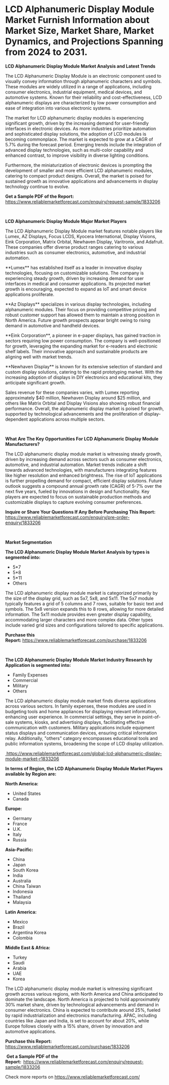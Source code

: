 <p><h1>LCD Alphanumeric Display Module Market Furnish Information about Market Size, Market Share, Market Dynamics, and Projections Spanning from 2024 to 2031.</h1></p><p><strong>LCD Alphanumeric Display Module Market Analysis and Latest Trends</strong></p>
<p><p>The LCD Alphanumeric Display Module is an electronic component used to visually convey information through alphanumeric characters and symbols. These modules are widely utilized in a range of applications, including consumer electronics, industrial equipment, medical devices, and automotive systems. Known for their reliability and cost-effectiveness, LCD alphanumeric displays are characterized by low power consumption and ease of integration into various electronic systems.</p><p>The market for LCD alphanumeric display modules is experiencing significant growth, driven by the increasing demand for user-friendly interfaces in electronic devices. As more industries prioritize automation and sophisticated display solutions, the adoption of LCD modules is becoming commonplace. The market is expected to grow at a CAGR of 5.7% during the forecast period. Emerging trends include the integration of advanced display technologies, such as multi-color capability and enhanced contrast, to improve visibility in diverse lighting conditions.</p><p>Furthermore, the miniaturization of electronic devices is prompting the development of smaller and more efficient LCD alphanumeric modules, catering to compact product designs. Overall, the market is poised for sustained growth as innovative applications and advancements in display technology continue to evolve.</p></p>
<p><strong>Get a Sample PDF of the Report:&nbsp;</strong> <a href="https://www.reliablemarketforecast.com/enquiry/request-sample/1833206?utm_campaign=1130&utm_medium=2&utm_source=Github&utm_content=ia&utm_term=01012025&utm_id=lcd-alphanumeric-display-module">https://www.reliablemarketforecast.com/enquiry/request-sample/1833206</a></p>
<p>&nbsp;</p>
<p><strong>LCD Alphanumeric Display Module Major Market Players</strong></p>
<p><p>The LCD Alphanumeric Display Module market features notable players like Lumex, AZ Displays, Focus LCDS, Kyocera International, Display Visions, Eink Corporation, Matrix Orbital, Newhaven Display, Varitronix, and Adafruit. These companies offer diverse product ranges catering to various industries such as consumer electronics, automotive, and industrial automation.</p><p>**Lumex** has established itself as a leader in innovative display technologies, focusing on customizable solutions. The company is experiencing steady growth, driven by increasing demand for user interfaces in medical and consumer applications. Its projected market growth is encouraging, expected to expand as IoT and smart device applications proliferate.</p><p>**Az Displays** specializes in various display technologies, including alphanumeric modules. Their focus on providing competitive pricing and robust customer support has allowed them to maintain a strong position in North America. Future growth prospects appear bright owing to rising demand in automotive and handheld devices.</p><p>**Eink Corporation**, a pioneer in e-paper displays, has gained traction in sectors requiring low power consumption. The company is well-positioned for growth, leveraging the expanding market for e-readers and electronic shelf labels. Their innovative approach and sustainable products are aligning well with market trends.</p><p>**Newhaven Display** is known for its extensive selection of standard and custom display solutions, catering to the rapid prototyping market. With the increasing adoption of displays in DIY electronics and educational kits, they anticipate significant growth.</p><p>Sales revenue for these companies varies, with Lumex reporting approximately $40 million, Newhaven Display around $25 million, and others like Matrix Orbital and Display Visions also showing robust financial performance. Overall, the alphanumeric display market is poised for growth, supported by technological advancements and the proliferation of display-dependent applications across multiple sectors.</p></p>
<p>&nbsp;</p>
<p><strong>What Are The Key Opportunities For LCD Alphanumeric Display Module Manufacturers?</strong></p>
<p><p>The LCD alphanumeric display module market is witnessing steady growth, driven by increasing demand across sectors such as consumer electronics, automotive, and industrial automation. Market trends indicate a shift towards advanced technologies, with manufacturers integrating features like higher resolution and enhanced brightness. The rise of IoT applications is further propelling demand for compact, efficient display solutions. Future outlook suggests a compound annual growth rate (CAGR) of 5-7% over the next five years, fueled by innovations in design and functionality. Key players are expected to focus on sustainable production methods and customizable displays to capture evolving consumer preferences.</p></p>
<p><strong>Inquire or Share Your Questions If Any Before Purchasing This Report:</strong> <a href="https://www.reliablemarketforecast.com/enquiry/pre-order-enquiry/1833206?utm_campaign=1130&utm_medium=2&utm_source=Github&utm_content=ia&utm_term=01012025&utm_id=lcd-alphanumeric-display-module">https://www.reliablemarketforecast.com/enquiry/pre-order-enquiry/1833206</a></p>
<p>&nbsp;</p>
<p><strong>Market Segmentation</strong></p>
<p><strong>The LCD Alphanumeric Display Module Market Analysis by types is segmented into:</strong></p>
<p><ul><li>5*7</li><li>5*8</li><li>5*11</li><li>Others</li></ul></p>
<p><p>The LCD alphanumeric display module market is categorized primarily by the size of the display grid, such as 5x7, 5x8, and 5x11. The 5x7 module typically features a grid of 5 columns and 7 rows, suitable for basic text and symbols. The 5x8 version expands this to 8 rows, allowing for more detailed information. The 5x11 module provides even greater display capability, accommodating larger characters and more complex data. Other types include varied grid sizes and configurations tailored to specific applications.</p></p>
<p><strong>Purchase this Report:&nbsp;</strong><a href="https://www.reliablemarketforecast.com/purchase/1833206?utm_campaign=1130&utm_medium=2&utm_source=Github&utm_content=ia&utm_term=01012025&utm_id=lcd-alphanumeric-display-module">https://www.reliablemarketforecast.com/purchase/1833206</a></p>
<p>&nbsp;</p>
<p><strong>The LCD Alphanumeric Display Module Market Industry Research by Application is segmented into:</strong></p>
<p><ul><li>Family Expenses</li><li>Commercial</li><li>Military</li><li>Others</li></ul></p>
<p><p>The LCD alphanumeric display module market finds diverse applications across various sectors. In family expenses, these modules are used in budgeting tools and home appliances for displaying relevant information, enhancing user experience. In commercial settings, they serve in point-of-sale systems, kiosks, and advertising displays, facilitating effective communication with customers. Military applications include equipment status displays and communication devices, ensuring critical information relay. Additionally, "others" category encompasses educational tools and public information systems, broadening the scope of LCD display utilization.</p></p>
<p><a href="https://www.reliablemarketforecast.com/global-lcd-alphanumeric-display-module-market-r1833206?utm_campaign=1130&utm_medium=2&utm_source=Github&utm_content=ia&utm_term=01012025&utm_id=lcd-alphanumeric-display-module">&nbsp;https://www.reliablemarketforecast.com/global-lcd-alphanumeric-display-module-market-r1833206</a></p>
<p><strong>In terms of Region, the LCD Alphanumeric Display Module Market Players available by Region are:</strong></p>
<p>
    <p> <strong> North America: </strong>
        <ul>
            <li>United States</li>
            <li>Canada</li>
        </ul>
        </p> 
    <p> <strong> Europe: </strong>
        <ul>
            <li>Germany</li>
            <li>France</li>
            <li>U.K.</li>
            <li>Italy</li>
            <li>Russia</li>
        </ul>
        </p> 
    <p> <strong> Asia-Pacific: </strong>
        <ul>
            <li>China</li>
            <li>Japan</li>
            <li>South Korea</li>
            <li>India</li>
            <li>Australia</li>
            <li>China Taiwan</li>
            <li>Indonesia</li>
            <li>Thailand</li>
            <li>Malaysia</li>
        </ul>
        </p> 
    <p> <strong> Latin America: </strong>
        <ul>
            <li>Mexico</li>
            <li>Brazil</li>
            <li>Argentina Korea</li>
            <li>Colombia</li>
        </ul>
        </p> 
    <p> <strong> Middle East & Africa: </strong>
        <ul>
            <li>Turkey</li>
            <li>Saudi</li>
            <li>Arabia</li>
            <li>UAE</li>
            <li>Korea</li>
        </ul>
    </p>
    </p>
<p><p>The LCD alphanumeric display module market is witnessing significant growth across various regions, with North America and China anticipated to dominate the landscape. North America is projected to hold approximately 30% market share, driven by technological advancements and demand in consumer electronics. China is expected to contribute around 25%, fueled by rapid industrialization and electronics manufacturing. APAC, including countries like Japan and India, is set to account for about 20%, while Europe follows closely with a 15% share, driven by innovation and automotive applications.</p></p>
<p><strong>Purchase this Report: </strong><a href="https://www.reliablemarketforecast.com/purchase/1833206?utm_campaign=1130&utm_medium=2&utm_source=Github&utm_content=ia&utm_term=01012025&utm_id=lcd-alphanumeric-display-module">https://www.reliablemarketforecast.com/purchase/1833206</a></p>
<p>&nbsp;<strong>Get a Sample PDF of the Report:&nbsp;&nbsp;</strong><a href="https://www.reliablemarketforecast.com/enquiry/request-sample/1833206?utm_campaign=1130&utm_medium=2&utm_source=Github&utm_content=ia&utm_term=01012025&utm_id=lcd-alphanumeric-display-module">https://www.reliablemarketforecast.com/enquiry/request-sample/1833206</a></p>
<p><strong></strong></p>
<p>Check more reports on <a href="https://www.reliablemarketforecast.com/?utm_campaign=1130&utm_medium=2&utm_source=Github&utm_content=ia&utm_term=01012025&utm_id=lcd-alphanumeric-display-module">https://www.reliablemarketforecast.com/</a></p>